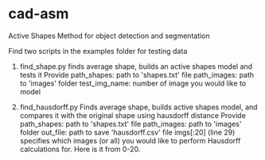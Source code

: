 # cad-asm
Active Shapes Method for object detection and segmentation

Find two scripts in the examples folder for testing data

1.  find_shape.py finds average shape, builds an active shapes model and tests it
    Provide path_shapes: path to 'shapes.txt' file
            path_images: path to 'images' folder
            test_img_name: number of image you would like to model

2.  find_hausdorff.py Finds average shape, builds active shapes model,
            and compares it with the original shape using hausdorff distance
    Provide path_shapes: path to 'shapes.txt' file
            path_images: path to 'images' folder
            out_file: path to save 'hausdorff.csv' file
            imgs[:20] (line 29) specifies which images (or all) you would like to perform Hausdorff
                calculations for. Here is it from 0-20.